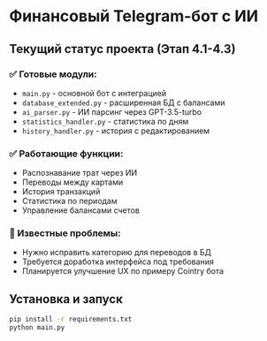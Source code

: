 # Финансовый Telegram-бот с ИИ

## Текущий статус проекта (Этап 4.1-4.3)

### ✅ Готовые модули:
- `main.py` - основной бот с интеграцией
- `database_extended.py` - расширенная БД с балансами  
- `ai_parser.py` - ИИ парсинг через GPT-3.5-turbo
- `statistics_handler.py` - статистика по дням
- `history_handler.py` - история с редактированием

### ✅ Работающие функции:
- Распознавание трат через ИИ
- Переводы между картами
- История транзакций  
- Статистика по периодам
- Управление балансами счетов

### 🔧 Известные проблемы:
- Нужно исправить категорию для переводов в БД
- Требуется доработка интерфейса под требования
- Планируется улучшение UX по примеру Cointry бота

## Установка и запуск

```bash
pip install -r requirements.txt
python main.py
